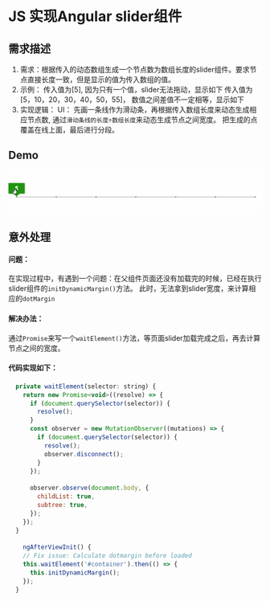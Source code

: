 
# JS 实现Angular slider组件
## 需求描述
1.  需求：根据传入的动态数组生成一个节点数为数组长度的slider组件。要求节点直接长度一致，但是显示的值为传入数组的值。
2.  示例：
传入值为[5], 因为只有一个值，slider无法拖动，显示如下
传入值为[5，10，20，30，40，50，55]， 数值之间差值不一定相等，显示如下
3.  实现逻辑：
UI：
先画一条线作为滑动条，再根据传入数组长度来动态生成相应节点数, 通过`滑动条线的长度÷数组长度`来动态生成节点之间宽度。 把生成的点覆盖在线上面，最后进行分段。

## Demo
![slider-demo](../images/slider-component.gif)

## 意外处理

#### 问题：
在实现过程中，有遇到一个问题：在父组件页面还没有加载完的时候，已经在执行slider组件的`initDynamicMargin()`方法。 此时，无法拿到slider宽度，来计算相应的`dotMargin`

#### 解决办法：
通过`Promise`来写一个`waitElement()`方法，等页面slider加载完成之后，再去计算节点之间的宽度。

#### 代码实现如下：
```` javascript
  private waitElement(selector: string) {
    return new Promise<void>((resolve) => {
      if (document.querySelector(selector)) {
        resolve();
      }
      const observer = new MutationObserver((mutations) => {
        if (document.querySelector(selector)) {
          resolve();
          observer.disconnect();
        }
      });

      observer.observe(document.body, {
        childList: true,
        subtree: true,
      });
    });
  }

    ngAfterViewInit() {
    // Fix issue: Calculate dotmargin before loaded
    this.waitElement('#container').then(() => {
      this.initDynamicMargin();
    });
  }
 ````
